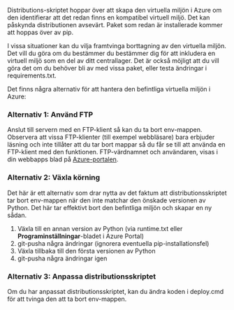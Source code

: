 Distributions-skriptet hoppar över att skapa den virtuella miljön i Azure om den identifierar att det redan finns en kompatibel virtuell miljö.  Det kan påskynda distributionen avsevärt.  Paket som redan är installerade kommer att hoppas över av pip.

I vissa situationer kan du vilja framtvinga borttagning av den virtuella miljön.  Det vill du göra om du bestämmer du bestämmer dig för att inkludera en virtuell miljö som en del av ditt centrallager.  Det är också möjligt att du vill göra det om du behöver bli av med vissa paket, eller testa ändringar i requirements.txt.

Det finns några alternativ för att hantera den befintliga virtuella miljön i Azure:

### <a name="option-1-use-ftp"></a>Alternativ 1: Använd FTP
Anslut till servern med en FTP-klient så kan du ta bort env-mappen.  Observera att vissa FTP-klienter (till exempel webbläsare) bara erbjuder läsning och inte tillåter att du tar bort mappar så du får se till att använda en FTP-klient med den funktionen.  FTP-värdnamnet och användaren, visas i din webbapps blad på [Azure-portalen](https://portal.azure.com).

### <a name="option-2-toggle-runtime"></a>Alternativ 2: Växla körning
Det här är ett alternativ som drar nytta av det faktum att distributionsskriptet tar bort env-mappen när den inte matchar den önskade versionen av Python.  Det här tar effektivt bort den befintliga miljön och skapar en ny sådan.

1. Växla till en annan version av Python (via runtime.txt eller **Programinställningar**-bladet i Azure Portal)
2. git-pusha några ändringar (ignorera eventuella pip-installationsfel)
3. Växla tillbaka till den första versionen av Python
4. git-pusha några ändringar igen

### <a name="option-3-customize-deployment-script"></a>Alternativ 3: Anpassa distributionsskriptet
Om du har anpassat distributionsskriptet, kan du ändra koden i deploy.cmd för att tvinga den att ta bort env-mappen.

